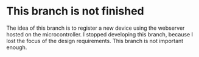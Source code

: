 # This branch is not finished

The idea of this branch is to register a new device using the webserver hosted on the microcontroller.
I stopped developing this branch, because I lost the focus of the design requirements. This branch is not important enough.